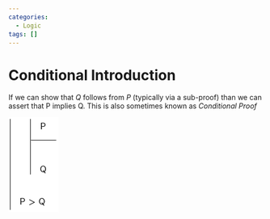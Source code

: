 ```yaml
---
categories:
  - Logic
tags: []
---
```


# Conditional Introduction

If we can show that $Q$ follows from $P$ (typically via a sub-proof) than we can
assert that P implies Q. This is also sometimes known as _Conditional Proof_

![](/_img/cond-intro.png)
